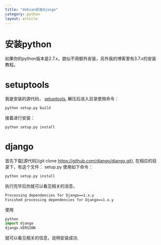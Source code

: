 ```yaml
---
title: "debian安装django"
category: python
layout: article
---
```


# 安装python

如果你的python版本是2.7.x，貌似不用额外安装，另外我的博客里有3.7.x的安装教程。

# setuptools

我是安装的源代码， [setuptools](https://github.com/pypa/setuptools/archive/master.tar.gz#egg=setuptools-dev),
解压后进入目录使用命令：

```python
python setup.py build
```

接着进行安装：

```python
python setup.py install
```

# django

首先下载[源代码](git clone https://github.com/django/django.git), 在相应的目录下，有这个文件： setup.py
使用如下命令：

```python
python setup.py install
```

执行完毕后你就可以看见相关的消息，

```bash
Processing dependencies for Django==1.x.y
Finished processing dependencies for Django==1.x.y
```

使用

```python
python
import django
django.VERSION
```

就可以看见相关的信息，说明安装成功.

